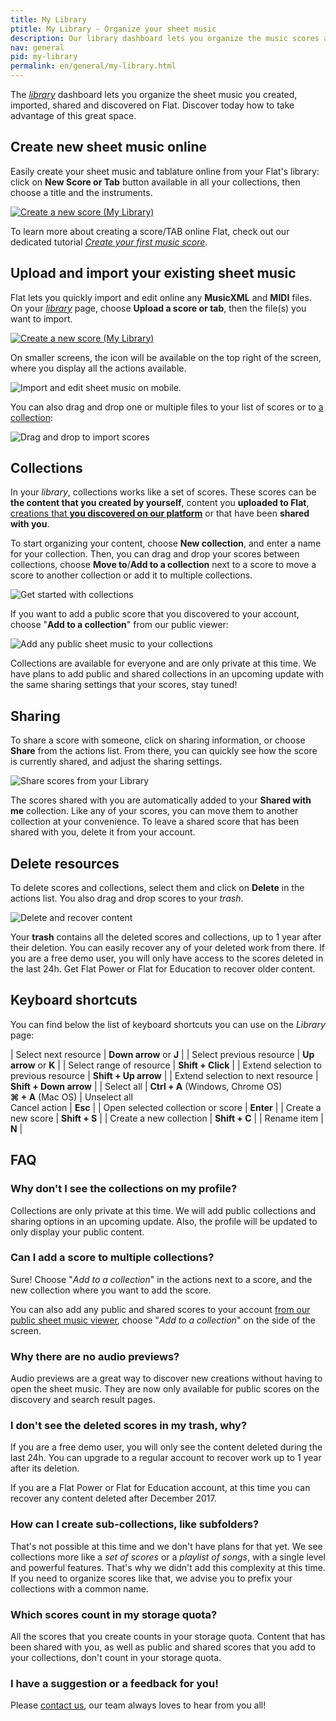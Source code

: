 ```yaml
---
title: My Library
ptitle: My Library - Organize your sheet music
description: Our library dashboard lets you organize the music scores and tablatures you created or discovered on Flat.
nav: general
pid: my-library
permalink: en/general/my-library.html
---
```


The *[library](https://flat.io/my-library)* dashboard lets you organize the sheet music you created, imported, shared and discovered on Flat. Discover today how to take advantage of this great space.

## Create new sheet music online

Easily create your sheet music and tablature online from your Flat's library: click on **New Score or Tab** button available in all your collections, then choose a title and the instruments.

[![Create a new score (My Library)](/help/assets/img/library/newscore-btn.png)](https://flat.io/my-library?m=newscore)

To learn more about creating a score/TAB online Flat, check out our dedicated tutorial *[Create your first music score](/help/en/music-notation-software/create-your-first-music-score.html)*.

## Upload and import your existing sheet music

Flat lets you quickly import and edit online any **MusicXML** and **MIDI** files. On your [*library*](https://flat.io/my-library) page, choose **Upload a score or tab**, then the file(s) you want to import.

[![Create a new score (My Library)](/help/assets/img/library/import-btn-desktop.png)](https://flat.io/my-library)

On smaller screens, the icon will be available on the top right of the screen, where you display all the actions available.

![Import and edit sheet music on mobile](/help/assets/img/library/mobile-main-actions.png).

You can also drag and drop one or multiple files to your list of scores or to [a collection](#collections):

![Drag and drop to import scores](/help/assets/img/library/collections-import-upload.gif)

## Collections

In your *library*, collections works like a set of scores. These scores can be **the content that you created by yourself**, content you **uploaded to Flat**, [creations that **you discovered on our platform**](https://flat.io/discover) or that have been **shared with you**.

To start organizing your content, choose **New collection**, and enter a name for your collection. Then, you can drag and drop your scores between collections, choose **Move to**/**Add to a collection** next to a score to move a score to another collection or add it to multiple collections.

![Get started with collections](/help/assets/img/library/collections-get-started.gif)

If you want to add a public score that you discovered to your account, choose "**Add to a collection**" from our public viewer:

![Add any public sheet music to your collections](/help/assets/img/library/collections-add-to-public-sheet-music.png)

Collections are available for everyone and are only private at this time. We have plans to add public and shared collections in an upcoming update with the same sharing settings that your scores, stay tuned!

## Sharing

To share a score with someone, click on sharing information, or choose **Share** from the actions list. From there, you can quickly see how the score is currently shared, and adjust the sharing settings.

![Share scores from your Library](/help/assets/img/library/collections-share-scores.gif)

The scores shared with you are automatically added to your **Shared with me** collection. Like any of your scores, you can move them to another collection at your convenience. To leave a shared score that has been shared with you, delete it from your account.

## Delete resources

To delete scores and collections, select them and click on **Delete** in the actions list. You also drag and drop scores to your *trash*.

![Delete and recover content](/help/assets/img/library/collections-trash.gif)

Your **trash** contains all the deleted scores and collections, up to 1 year after their deletion. You can easily recover any of your deleted work from there. If you are a free demo user, you will only have access to the scores deleted in the last 24h. Get Flat Power or Flat for Education to recover older content.

## Keyboard shortcuts

You can find below the list of keyboard shortcuts you can use on the *Library* page:

| Select next resource | **Down arrow** or **J** |
| Select previous resource | **Up arrow** or **K** |
| Select range of resource | **Shift + Click** |
| Extend selection to previous resource | **Shift + Up arrow** |
| Extend selection to next resource | **Shift + Down arrow** |
| Select all | **Ctrl + A** (Windows, Chrome OS) <br /> **⌘ + A** (Mac OS)
| Unselect all<br />Cancel action | **Esc** |
| Open selected collection or score | **Enter** |
| Create a new score | **Shift + S** |
| Create a new collection | **Shift + C** |
| Rename item | **N** |

## FAQ

### Why don't I see the collections on my profile?

Collections are only private at this time. We will add public collections and sharing options in an upcoming update. Also, the profile will be updated to only display your public content.

### Can I add a score to multiple collections?

Sure! Choose "*Add to a collection*" in the actions next to a score, and the new collection where you want to add the score.

You can also add any public and shared scores to your account [from our public sheet music viewer](https://blog.flat.io/showcase-and-share-your-compositions/), choose "*Add to a collection*" on the side of the screen.

### Why there are no audio previews?

Audio previews are a great way to discover new creations without having to open the sheet music. They are now only available for public scores on the discovery and search result pages.

### I don't see the deleted scores in my trash, why?

If you are a free demo user, you will only see the content deleted during the last 24h. You can upgrade to a regular account to recover work up to 1 year after its deletion.

If you are a Flat Power or Flat for Education account, at this time you can recover any content deleted after December 2017.

### How can I create sub-collections, like subfolders?

That's not possible at this time and we don't have plans for that yet. We see collections more like a *set of scores* or a *playlist of songs*, with a single level and powerful features. That's why we didn't add this complexity at this time. If you need to organize scores like that, we advise you to prefix your collections with a common name.

### Which scores count in my storage quota?

All the scores that you create counts in your storage quota. Content that has been shared with you, as well as public and shared scores that you add to your collections, don't count in your storage quota.

### I have a suggestion or a feedback for you!

Please [contact us](https://flat.io/support), our team always loves to hear from you all!
